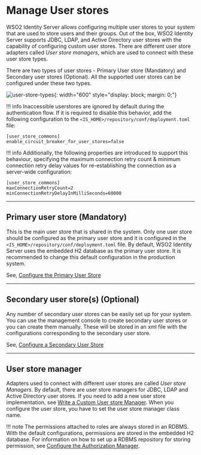 # Manage User stores

WSO2 Identity Server allows configuring multiple user stores to your system that
are used to store users and their groups. Out of the box, WSO2
Identity Server supports JDBC, LDAP, and Active Directory user stores with the
capability of configuring custom user stores. There are different user store adapters called *User store managers*, which are used to connect
with these user store types.

There are two types of user stores - Primary User store (Mandatory) and
Secondary user stores (Optional). All the supported user stores can be
configured under these two types.

![user-store-types]({{base_path}}/assets/img/guides/user-stores/user-store-types.png){: width="600" style="display: block; margin: 0;"}

!!! info
Inaccessible userstores are ignored by default during the authentication flow. If it is required to disable this behavior,
add the following configuration to the `<IS_HOME>/repository/conf/deployment.toml` file:
```
[user_store_commons]
enable_circuit_breaker_for_user_stores=false
```
!!! info
Additionally, the following properties are introduced to support this behaviour,
specifying the maximum connection retry count & minimum connection retry delay values
for re-establishing the connection as a server-wide configuration:
```
[user_store_commons]
maxConnectionRetryCount=2
minConnectionRetryDelayInMilliSeconds=60000
```
---

## Primary user store (Mandatory)

This is the main user store that is shared 
in the system. Only one user store should be configured as the primary
user store and it is configured in the
`<IS_HOME>/repository/conf/deployment.toml` file. By default,
WSO2 Identity Server uses the embedded H2 database as the primary user store.
It is recommended to change this default configuration in the production
system.

See, [Configure the Primary User Store]({{base_path}}/guides/users/user-stores/primary-user-store/)

---

## Secondary user store(s) (Optional)

Any number of secondary user stores can be easily set up for your system.
You can use the management console to create secondary user stores or
you can create them manually. These will be stored in an xml file with the
configurations corresponding to the secondary user store.

See, [Configure a Secondary User Store]({{base_path}}/guides/users/user-stores/configure-secondary-user-stores)

---

## User store manager

Adapters used to connect with different user stores are called *User store Managers*. By default, there are user store managers for JDBC,
LDAP and Active Directory user stores. If you need to add a new user store implementation, see [Write a Custom User store
Manager]({{base_path}}/references/extend/user-stores/write-a-custom-user-store-manager). When you configure the
user store, you have to set the user store manager class name.

!!! note 
    The permissions attached to roles are always stored in an RDBMS. With
    the default configurations, permissions are stored in the embedded H2
    database. For information on how to set up a RDBMS repository for
    storing permission, see [Configure the Authorization
    Manager]({{base_path}}/deploy/configure/user-stores/configure-authorization-manager).

